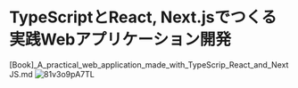 # TypeScriptとReact, Next.jsでつくる実践Webアプリケーション開発
[Book]_A_practical_web_application_made_with_TypeScrip_React_and_NextJS.md
![81v3o9pA7TL](https://user-images.githubusercontent.com/97692396/209967940-7fa58cf8-278e-4226-82cd-2dd38601c803.jpg)
<br></br>
